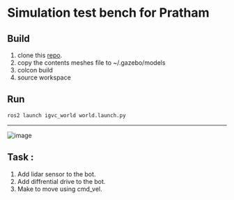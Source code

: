 # Simulation test bench for Pratham


## Build
1. clone this [repo](https://github.com/pratham-reloaded/igvc_simulation.git).
1. copy the  contents meshes file to ~/.gazebo/models
2. colcon build
3. source workspace

## Run
```bash
ros2 launch igvc_world world.launch.py
```
---
![image](https://github.com/yashas3013/ros_gazebo_task/assets/40001795/283d2503-ce10-46e1-a4b1-04ee24ff9612)

## Task :
1. Add lidar sensor to the bot.
2. Add diffrential drive to the bot.
3. Make to move using cmd_vel.
